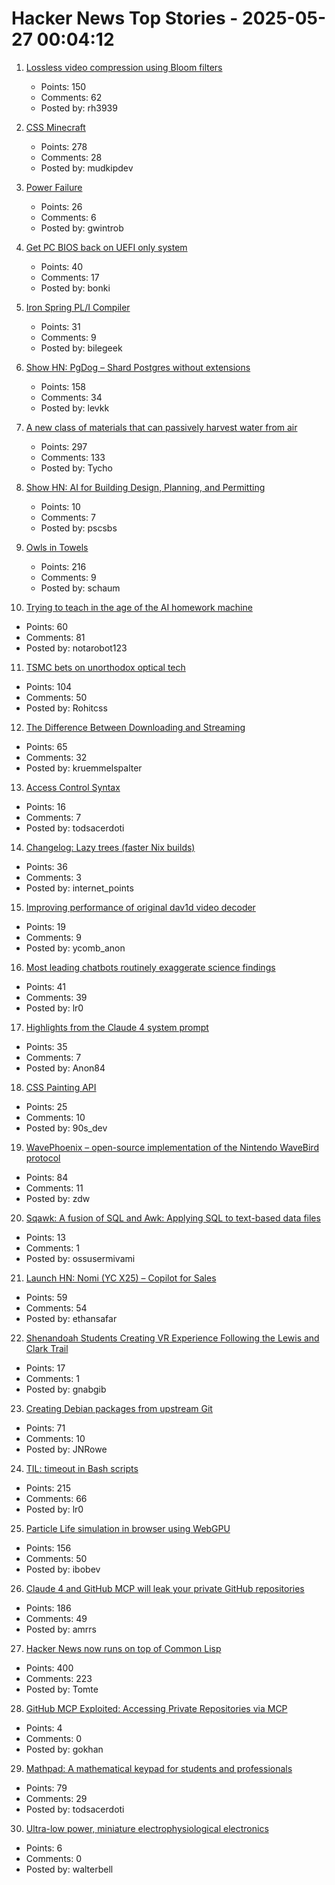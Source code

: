 # Hacker News Top Stories - 2025-05-27 00:04:12

1. [Lossless video compression using Bloom filters](https://github.com/ross39/new_bloom_filter_repo/blob/main/README.md)
   - Points: 150
   - Comments: 62
   - Posted by: rh3939

2. [CSS Minecraft](https://benjaminaster.com/css-minecraft/)
   - Points: 278
   - Comments: 28
   - Posted by: mudkipdev

3. [Power Failure](https://www.gwintrob.com/power-failure-review/)
   - Points: 26
   - Comments: 6
   - Posted by: gwintrob

4. [Get PC BIOS back on UEFI only system](https://github.com/FlyGoat/csmwrap)
   - Points: 40
   - Comments: 17
   - Posted by: bonki

5. [Iron Spring PL/I Compiler](http://www.iron-spring.com/)
   - Points: 31
   - Comments: 9
   - Posted by: bilegeek

6. [Show HN: PgDog – Shard Postgres without extensions](https://github.com/pgdogdev/pgdog)
   - Points: 158
   - Comments: 34
   - Posted by: levkk

7. [A new class of materials that can passively harvest water from air](https://blog.seas.upenn.edu/penn-engineers-discover-a-new-class-of-materials-that-passively-harvest-water-from-air/)
   - Points: 297
   - Comments: 133
   - Posted by: Tycho

8. [Show HN: AI for Building Design, Planning, and Permitting](https://www.spacial.io/)
   - Points: 10
   - Comments: 7
   - Posted by: pscsbs

9. [Owls in Towels](https://owlsintowels.org/)
   - Points: 216
   - Comments: 9
   - Posted by: schaum

10. [Trying to teach in the age of the AI homework machine](https://www.solarshades.club/p/dispatch-from-the-trenches-of-the)
   - Points: 60
   - Comments: 81
   - Posted by: notarobot123

11. [TSMC bets on unorthodox optical tech](https://spectrum.ieee.org/microled-optical-chiplet)
   - Points: 104
   - Comments: 50
   - Posted by: Rohitcss

12. [The Difference Between Downloading and Streaming](https://danq.me/2025/05/26/downloading-vs-streaming/)
   - Points: 65
   - Comments: 32
   - Posted by: kruemmelspalter

13. [Access Control Syntax](https://journal.stuffwithstuff.com/2025/05/26/access-control-syntax/)
   - Points: 16
   - Comments: 7
   - Posted by: todsacerdoti

14. [Changelog: Lazy trees (faster Nix builds)](https://determinate.systems/posts/changelog-determinate-nix-352/)
   - Points: 36
   - Comments: 3
   - Posted by: internet_points

15. [Improving performance of original dav1d video decoder](https://code.videolan.org/videolan/dav1d/-/merge_requests/1788)
   - Points: 19
   - Comments: 9
   - Posted by: ycomb_anon

16. [Most leading chatbots routinely exaggerate science findings](https://www.uu.nl/en/news/most-leading-chatbots-routinely-exaggerate-science-findings)
   - Points: 41
   - Comments: 39
   - Posted by: lr0

17. [Highlights from the Claude 4 system prompt](https://simonwillison.net/2025/May/25/claude-4-system-prompt/)
   - Points: 35
   - Comments: 7
   - Posted by: Anon84

18. [CSS Painting API](https://developer.mozilla.org/en-US/docs/Web/API/CSS_Painting_API)
   - Points: 25
   - Comments: 10
   - Posted by: 90s_dev

19. [WavePhoenix – open-source implementation of the Nintendo WaveBird protocol](https://github.com/loopj/wavephoenix)
   - Points: 84
   - Comments: 11
   - Posted by: zdw

20. [Sqawk: A fusion of SQL and Awk: Applying SQL to text-based data files](https://github.com/jgarzik/sqawk)
   - Points: 13
   - Comments: 1
   - Posted by: ossusermivami

21. [Launch HN: Nomi (YC X25) – Copilot for Sales](undefined)
   - Points: 59
   - Comments: 54
   - Posted by: ethansafar

22. [Shenandoah Students Creating VR Experience Following the Lewis and Clark Trail](https://www.su.edu/blog/2025/05/21/shenandoah-students-creating-vr-experience-that-follows-the-lewis-and-clark-trail/)
   - Points: 17
   - Comments: 1
   - Posted by: gnabgib

23. [Creating Debian packages from upstream Git](https://optimizedbyotto.com/post/debian-packaging-from-git/)
   - Points: 71
   - Comments: 10
   - Posted by: JNRowe

24. [TIL: timeout in Bash scripts](https://heitorpb.github.io/bla/timeout/)
   - Points: 215
   - Comments: 66
   - Posted by: lr0

25. [Particle Life simulation in browser using WebGPU](https://lisyarus.github.io/blog/posts/particle-life-simulation-in-browser-using-webgpu.html)
   - Points: 156
   - Comments: 50
   - Posted by: ibobev

26. [Claude 4 and GitHub MCP will leak your private GitHub repositories](https://twitter.com/lbeurerkellner/status/1926991491735429514)
   - Points: 186
   - Comments: 49
   - Posted by: amrrs

27. [Hacker News now runs on top of Common Lisp](https://lisp-journey.gitlab.io/blog/hacker-news-now-runs-on-top-of-common-lisp/)
   - Points: 400
   - Comments: 223
   - Posted by: Tomte

28. [GitHub MCP Exploited: Accessing Private Repositories via MCP](https://invariantlabs.ai/blog/mcp-github-vulnerability)
   - Points: 4
   - Comments: 0
   - Posted by: gokhan

29. [Mathpad: A mathematical keypad for students and professionals](https://github.com/Summa-Cogni/Mathpad)
   - Points: 79
   - Comments: 29
   - Posted by: todsacerdoti

30. [Ultra-low power, miniature electrophysiological electronics](https://starfishneuroscience.com/blog/ultra-low-power-miniature-electrophysiological-electronics/)
   - Points: 6
   - Comments: 0
   - Posted by: walterbell

